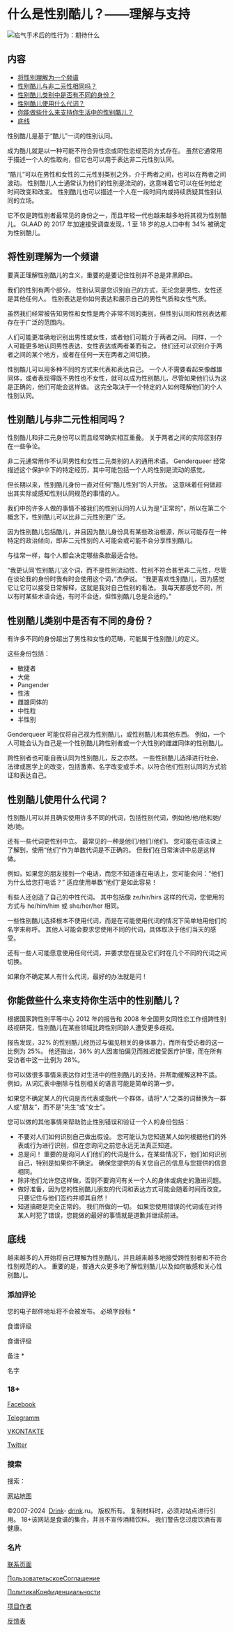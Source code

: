 # 什么是性别酷儿？——理解与支持

![疝气手术后的性行为：期待什么](https://drink-drink.ru/wp-content/uploads/2022/07/5e577f7239f555289daa77640a526a6a.jpg)

## 内容

-   [将性别理解为一个频谱](#i)
-   [性别酷儿与非二元性相同吗？](#i-2)
-   [性别酷儿类别中是否有不同的身份？](#i-3)
-   [性别酷儿使用什么代词？](#i-4)
-   [你能做些什么来支持你生活中的性别酷儿？](#i-5)
-   [底线](#i-6)

性别酷儿是基于“酷儿”一词的性别认同。

成为酷儿就是以一种可能不符合异性恋或同性恋规范的方式存在。 虽然它通常用于描述一个人的性取向，但它也可以用于表达非二元性别认同。

“酷儿”可以在男性和女性的二元性别类别之外，介于两者之间，也可以在两者之间波动。 性别酷儿人士通常认为他们的性别是流动的，这意味着它可以在任何给定时间改变和改变。 性别酷儿也可以描述一个人在一段时间内或持续质疑其性别认同的立场。

它不仅是跨性别者最常见的身份之一，而且年轻一代也越来越多地将其视为性别酷儿。 GLAAD 的 2017 年加速接受调查发现，1 至 18 岁的总人口中有 34% 被确定为性别酷儿。

## 将性别理解为一个频谱

要真正理解性别酷儿的含义，重要的是要记住性别并不总是非黑即白。

我们的性别有两个部分。 性别认同是您识别自己的方式，无论您是男性、女性还是其他任何人。 性别表达是你如何表达和展示自己的男性气质和女性气质。

虽然我们经常被告知男性和女性是两个非常不同的类别，但性别认同和性别表达都存在于广泛的范围内。

人们可能更准确地识别出男性或女性，或者他们可能介于两者之间。 同样，一个人可能更多地认同男性表达、女性表达或两者兼而有之。 他们还可以识别介于两者之间的某个地方，或者在任何一天在两者之间切换。

性别酷儿可以用多种不同的方式来代表和表达自己。 一个人不需要看起来像雌雄同体，或者表现得既不男性也不女性，就可以成为性别酷儿，尽管如果他们认为这是正确的，他们可能会这样做。 这完全取决于一个特定的人如何理解他们的个人性别认同。

## 性别酷儿与非二元性相同吗？

性别酷儿和非二元身份可以而且经常确实相互重叠。 关于两者之间的实际区别存在一些争论。

非二元通常用作不认同男性和女性二元类别的人的通用术语。 Genderqueer 经常描述这个保护伞下的特定经历，其中可能包括一个人的性别是流动的感觉。

但长期以来，性别酷儿身份一直对任何“酷儿性别”的人开放。 这意味着任何做超出其实际或感知性别认同规范的事情的人。

我们中的许多人做的事情不被我们的性别认同的人认为是“正常的”，所以在第二个概念下，性别酷儿可以比非二元性别更广泛。

因为性别酷儿包括酷儿，并且因为酷儿身份具有某些政治根源，所以可能存在一种特定的政治倾向，即非二元性别的人可能会或可能不会分享性别酷儿。

与往常一样，每个人都会决定哪些条款最适合他。

“我更认同‘性别酷儿’这个词，而不是性别流动性、性别不符合甚至非二元性，尽管在谈论我的身份时我有时会使用这个词，”杰伊说。 “我更喜欢性别酷儿，因为感觉它让它可以接受日常解释，这就是我对自己性别的看法。 我每天都感觉不同，所以有时某些术语合适，有时不合适，但性别酷儿总是合适的。”

## 性别酷儿类别中是否有不同的身份？

有许多不同的身份超出了男性和女性的范畴，可能属于性别酷儿的定义。

这些身份包括：

-   敏捷者
-   大佬
-   Pangender
-   性液
-   雌雄同体的
-   中性粒
-   半性别

Genderqueer 可能仅将自己视为性别酷儿，或性别酷儿和其他东西。 例如，一个人可能会认为自己是一个性别酷儿跨性别者或一个大性别的雌雄同体的性别酷儿。

跨性别者也可能自我认同为性别酷儿，反之亦然。 一些性别酷儿选择进行社会、法律或医学上的改变，包括激素、名字改变或手术，以符合他们性别认同的方式验证和表达自己。

## 性别酷儿使用什么代词？

性别酷儿可以并且确实使用许多不同的代词，包括性别代词，例如他/他/他和她/她/她。

还有一些代词更性别中立。 最常见的一种是他们/他们/他们。 您可能在语法课上了解到，使用“他们”作为单数代词是不正确的。 但我们在日常演讲中总是这样做。

例如，如果您的朋友接到一个电话，而您不知道谁在电话上，您可能会问：“他们为什么给您打电话？” 适应使用单数“他们”是如此容易！

有些人还创造了自己的中性代词。 其中包括像 ze/hir/hirs 这样的代词，您使用的方式与 he/him/him 或 she/her/her 相同。

一些性别酷儿选择根本不使用代词，而是在可能使用代词的情况下简单地用他们的名字来称呼。 其他人可能会要求您使用不同的代词，具体取决于他们当天的感受。

还有一些人可能愿意使用任何代词，并要求您在提及它们时在几个不同的代词之间切换。

如果你不确定某人有什么代词，最好的办法就是问！

## 你能做些什么来支持你生活中的性别酷儿？

根据国家跨性别平等中心 2012 年的报告和 2008 年全国男女同性恋工作组跨性别歧视研究，性别酷儿在某些领域比跨性别同龄人遭受更多歧视。

报告发现，32% 的性别酷儿经历过与偏见相关的身体暴力，而所有受访者的这一比例为 25%。 他还指出，36% 的人因害怕偏见而推迟接受医疗护理，而在所有受访者中这一比例为 28%。

你可以做很多事情来表达你对生活中的性别酷儿的支持，并帮助缓解这种不适。 例如，从词汇表中删除与性别相关的语言可能是简单的第一步。

如果您不确定某人的代词是否代表或指代一个群体，请将“人”之类的词替换为一群人或“朋友”，而不是“先生”或“女士”。

您可以做的其他事情来帮助防止性别错误和验证一个人的身份包括：

-   不要对人们如何识别自己做出假设。 您可能认为您知道某人如何根据他们的外表或行为进行识别，但在您询问之前您永远无法真正知道。
-   总是问！ 重要的是询问人们他们的代词是什么，在某些情况下，他们如何识别自己，特别是如果你不确定。 确保您提供的有关您自己的信息与您提供的信息相同。
-   除非他们允许您这样做，否则不要询问有关一个人的身体或病史的激进问题。
-   做好准备，因为您的性别酷儿朋友的代词和表达方式可能会随着时间而改变。 只要记住与他们签约并顺其自然！
-   知道搞砸是完全正常的。 我们所做的一切。 如果您使用错误的代词或在对待某人时犯了错误，您能做的最好的事情就是道歉并继续前进。

## 底线

越来越多的人开始将自己理解为性别酷儿，并且越来越多地接受跨性别者和不符合性别规范的人。 重要的是，普通大众更多地了解性别酷儿以及如何敏感和关心性别酷儿。

### 添加评论

您的电子邮件地址将不会被发布。 必填字段标 \*

食谱评级

食谱评级

备注 \*

名字

### 18+

[Facebook](https://www.facebook.com/Drink.Drink.ru)

[Telegramm](https://t.me/drinkdrinkru)

[VKONTAKTE](https://vk.com/drinkblog)

[Twitter](https://twitter.com/DrinkDrink_ru)

### 搜索

搜索：

[网站地图](https://zh-cn.drink-drink.ru/karta-sajta/)

©2007-2024  [Drink](#)\- [drink](#).ru。 版权所有。 复制材料时，必须对站点进行引用。 18+该网站是食谱的集合，并且不宣传酒精饮料。 我们警告您过度饮酒有害健康。

### 名片

[联系页面](https://zh-cn.drink-drink.ru/kontakty/)

[ПользовательскоеСоглашение](https://zh-cn.drink-drink.ru/polzovatelskoe-soglashenie/)

[ПолитикаКонфиденциальности](https://zh-cn.drink-drink.ru/soglashenie-o-konfidenczialnosti/)

[项目作者](https://zh-cn.drink-drink.ru/avtory-proekta/)

[反馈表](https://zh-cn.drink-drink.ru/forma-obratnoj-svyazi/)
